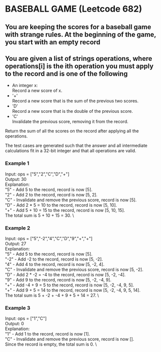 # BASEBALL GAME (Leetcode 682)

## You are keeping the scores for a baseball game with strange rules. At the beginning of the game, you start with an empty record

## You are given a list of strings operations, where operations[i] is the ith operation you must apply to the record and is one of the following

- An integer x: \
    Record a new score of x.
- '+' \
    Record a new score that is the sum of the previous two scores.
- 'D' \
    Record a new score that is the double of the previous score.
- 'C' \
    Invalidate the previous score, removing it from the record.

Return the sum of all the scores on the record after applying all the operations.

The test cases are generated such that the answer and all intermediate calculations fit in a 32-bit integer and that all operations are valid.

### Example 1

Input: ops = ["5","2","C","D","+"] \
Output: 30 \
Explanation: \
"5" - Add 5 to the record, record is now [5]. \
"2" - Add 2 to the record, record is now [5, 2]. \
"C" - Invalidate and remove the previous score, record is now [5]. \
"D" - Add 2 * 5 = 10 to the record, record is now [5, 10]. \
"+" - Add 5 + 10 = 15 to the record, record is now [5, 10, 15]. \
The total sum is 5 + 10 + 15 = 30. \

### Example 2

Input: ops = ["5","-2","4","C","D","9","+","+"] \
Output: 27 \
Explanation: \
"5" - Add 5 to the record, record is now [5]. \
"-2" - Add -2 to the record, record is now [5, -2]. \
"4" - Add 4 to the record, record is now [5, -2, 4]. \
"C" - Invalidate and remove the previous score, record is now [5, -2]. \
"D" - Add 2 * -2 = -4 to the record, record is now [5, -2, -4]. \
"9" - Add 9 to the record, record is now [5, -2, -4, 9]. \
"+" - Add -4 + 9 = 5 to the record, record is now [5, -2, -4, 9, 5]. \
"+" - Add 9 + 5 = 14 to the record, record is now [5, -2, -4, 9, 5, 14]. \
The total sum is 5 + -2 + -4 + 9 + 5 + 14 = 27. \

### Example 3

Input: ops = ["1","C"] \
Output: 0 \
Explanation: \
"1" - Add 1 to the record, record is now [1]. \
"C" - Invalidate and remove the previous score, record is now []. \
Since the record is empty, the total sum is 0. \
